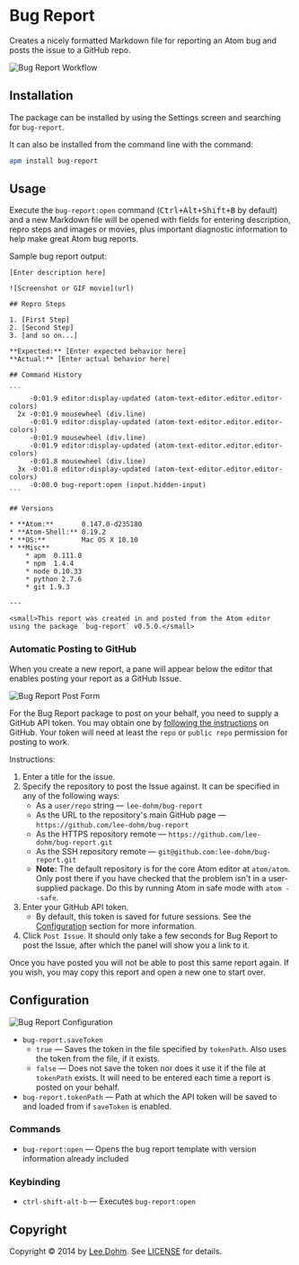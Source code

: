 # Bug Report

Creates a nicely formatted Markdown file for reporting an Atom bug and posts the issue to a GitHub repo.

![Bug Report Workflow](https://raw.githubusercontent.com/lee-dohm/bug-report/master/images/workflow.gif)

## Installation

The package can be installed by using the Settings screen and searching for `bug-report`.

It can also be installed from the command line with the command:

```bash
apm install bug-report
```

## Usage

Execute the `bug-report:open` command (<kbd>Ctrl+Alt+Shift+B</kbd> by default) and a new Markdown file will be opened with fields for entering description, repro steps and images or movies, plus important diagnostic information to help make great Atom bug reports.

Sample bug report output:

    [Enter description here]

    ![Screenshot or GIF movie](url)

    ## Repro Steps

    1. [First Step]
    2. [Second Step]
    3. [and so on...]

    **Expected:** [Enter expected behavior here]
    **Actual:** [Enter actual behavior here]

    ## Command History

    ```
         -0:01.9 editor:display-updated (atom-text-editor.editor.editor-colors)
      2x -0:01.9 mousewheel (div.line)
         -0:01.9 editor:display-updated (atom-text-editor.editor.editor-colors)
         -0:01.9 mousewheel (div.line)
         -0:01.9 editor:display-updated (atom-text-editor.editor.editor-colors)
         -0:01.8 mousewheel (div.line)
      3x -0:01.8 editor:display-updated (atom-text-editor.editor.editor-colors)
         -0:00.0 bug-report:open (input.hidden-input)
    ```

    ## Versions

    * **Atom:**       0.147.0-d235180
    * **Atom-Shell:** 0.19.2
    * **OS:**         Mac OS X 10.10
    * **Misc**
        * apm  0.111.0
        * npm  1.4.4
        * node 0.10.33
        * python 2.7.6
        * git 1.9.3

    ---

    <small>This report was created in and posted from the Atom editor using the package `bug-report` v0.5.0.</small>


### Automatic Posting to GitHub

When you create a new report, a pane will appear below the editor that enables posting your report as a GitHub Issue.

![Bug Report Post Form](https://raw.githubusercontent.com/lee-dohm/bug-report/master/images/form.gif)

For the Bug Report package to post on your behalf, you need to supply a GitHub API token. You may obtain one by [following the instructions](https://help.github.com/articles/creating-an-access-token-for-command-line-use/) on GitHub. Your token will need at least the `repo` or `public repo` permission for posting to work.

Instructions:

1. Enter a title for the issue.
1. Specify the repository to post the Issue against. It can be specified in any of the following ways:
    * As a `user/repo` string &mdash; `lee-dohm/bug-report`
    * As the URL to the repository's main GitHub page &mdash; `https://github.com/lee-dohm/bug-report`
    * As the HTTPS repository remote &mdash; `https://github.com/lee-dohm/bug-report.git`
    * As the SSH repository remote &mdash; `git@github.com:lee-dohm/bug-report.git`
    * **Note:** The default repository is for the core Atom editor at `atom/atom`. Only post there if you have checked that the problem isn't in a user-supplied package. Do this by running Atom in safe mode with `atom --safe`.
1. Enter your GitHub API token.
    * By default, this token is saved for future sessions. See the [Configuration](#configuration) section for more information.
1. Click `Post Issue`. It should only take a few seconds for Bug Report to post the Issue, after which the panel will show you a link to it.

Once you have posted you will not be able to post this same report again. If you wish, you may copy this report and open a new one to start over.

## Configuration

![Bug Report Configuration](https://raw.githubusercontent.com/lee-dohm/bug-report/master/images/configuration.png)

* `bug-report.saveToken`
    * `true` &mdash; Saves the token in the file specified by `tokenPath`. Also uses the token from the file, if it exists.
    * `false` &mdash; Does not save the token nor does it use it if the file at `tokenPath` exists. It will need to be entered each time a report is posted on your behalf.
* `bug-report.tokenPath` &mdash; Path at which the API token will be saved to and loaded from if `saveToken` is enabled.

### Commands

* `bug-report:open` &mdash; Opens the bug report template with version information already included

### Keybinding

* `ctrl-shift-alt-b` &mdash; Executes `bug-report:open`

## Copyright

Copyright &copy; 2014 by [Lee Dohm](http://www.lee-dohm.com). See [LICENSE](https://github.com/lee-dohm/bug-report/blob/master/LICENSE.md) for details.
